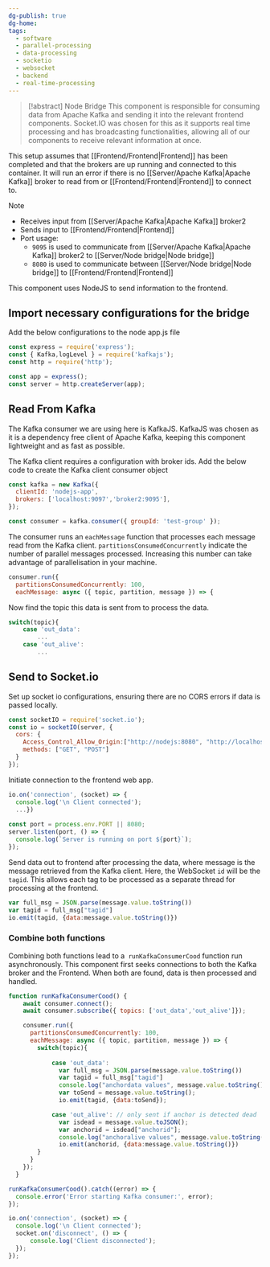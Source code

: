 ```yaml
---
dg-publish: true
dg-home: 
tags:
  - software
  - parallel-processing
  - data-processing
  - socketio
  - websocket
  - backend
  - real-time-processing
---
```

> [!abstract] Node Bridge
> This component is responsible for consuming data from Apache Kafka and sending it into the relevant frontend components. Socket.IO was chosen for this as it supports real time processing and has broadcasting functionalities, allowing all of our components to receive relevant information at once.

This setup assumes that [[Frontend/Frontend\|Frontend]] has been completed and that the brokers are up running and connected to this container. It will run an error if there is no [[Server/Apache Kafka\|Apache Kafka]] broker to read from or [[Frontend/Frontend\|Frontend]] to connect to.

> [!note]
> - Receives input from [[Server/Apache Kafka\|Apache Kafka]] broker2
> - Sends input to [[Frontend/Frontend\|Frontend]]
> - Port usage:
> 	- `9095` is used to communicate from [[Server/Apache Kafka\|Apache Kafka]] broker2 to [[Server/Node bridge\|Node bridge]]
> 	- `8080` is used to communicate between [[Server/Node bridge\|Node bridge]] to [[Frontend/Frontend\|Frontend]]

This component uses NodeJS to send information to the frontend.

## Import necessary configurations for the bridge

Add the below configurations to the node app.js file

```javascript
const express = require('express');
const { Kafka,logLevel } = require('kafkajs');
const http = require('http');

const app = express();
const server = http.createServer(app);
```

## Read From Kafka

The Kafka consumer we are using here is KafkaJS. KafkaJS was chosen as it is a dependency free client of Apache Kafka, keeping this component lightweight and as fast as possible.

The Kafka client requires a configuration with broker ids. Add the below code to create the Kafka client consumer object
```javascript
const kafka = new Kafka({
  clientId: 'nodejs-app',
  brokers: ['localhost:9097','broker2:9095'],
});

const consumer = kafka.consumer({ groupId: 'test-group' });
```

The consumer runs an `eachMessage` function that processes each message read from the Kafka client. `partitionsConsumedConcurrently` indicate the number of parallel messages processed. Increasing this number can take advantage of parallelisation in your machine.

```javascript
consumer.run({
  partitionsConsumedConcurrently: 100,
  eachMessage: async ({ topic, partition, message }) => {
```

Now find the topic this data is sent from to process the data. 

```javascript
switch(topic){
	case 'out_data':
		...
	case 'out_alive':
		...
```

## Send to Socket.io

Set up socket io configurations, ensuring there are no CORS errors if data is passed locally.

```javascript
const socketIO = require('socket.io');
const io = socketIO(server, {
  cors: {
    Access_Control_Allow_Origin:["http://nodejs:8080", "http://localhost:8080"],
    methods: ["GET", "POST"]
  }
});
```

Initiate connection to the frontend web app.

```javascript
io.on('connection', (socket) => {
  console.log('\n Client connected');
  ...})
  
const port = process.env.PORT || 8080;
server.listen(port, () => {
  console.log(`Server is running on port ${port}`);
});
```

Send data out to frontend after processing the data, where message is the message retrieved from the Kafka client. Here, the WebSocket `id` will be the `tagid`. This allows each tag to be processed as a separate thread for processing at the frontend.

```javascript
var full_msg = JSON.parse(message.value.toString())
var tagid = full_msg["tagid"]
io.emit(tagid, {data:message.value.toString()})
```

### Combine both functions

Combining both functions lead to a` runKafkaConsumerCood` function run asynchronously. This component first seeks connections to both the Kafka broker and the Frontend. When both are found, data is then processed and handled.

```javascript
function runKafkaConsumerCood() {
    await consumer.connect();
    await consumer.subscribe({ topics: ['out_data','out_alive']});

    consumer.run({
      partitionsConsumedConcurrently: 100,
      eachMessage: async ({ topic, partition, message }) => {
        switch(topic){
        
            case 'out_data':
              var full_msg = JSON.parse(message.value.toString())
              var tagid = full_msg["tagid"]
              console.log("anchordata values", message.value.toString());
              var toSend = message.value.toString();
              io.emit(tagid, {data:toSend});

            case 'out_alive': // only sent if anchor is detected dead
              var isdead = message.value.toJSON();
              var anchorid = isdead["anchorid"];
              console.log("anchoralive values", message.value.toString());
              io.emit(anchorid, {data:message.value.toString()})
        }
      }
    });
  }

runKafkaConsumerCood().catch((error) => {
  console.error('Error starting Kafka consumer:', error);
});

io.on('connection', (socket) => {
  console.log('\n Client connected');
  socket.on('disconnect', () => {
	  console.log('Client disconnected');
  });
});
```